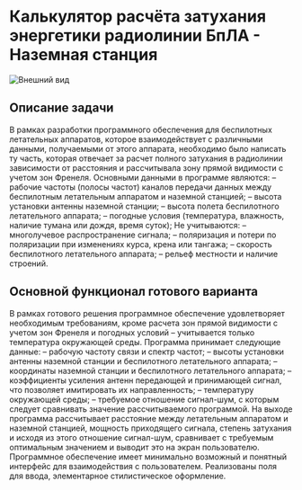 # Калькулятор расчёта затухания энергетики радиолинии БпЛА - Наземная станция
![Внешний вид](https://github.com/shakertov/attenuation/blob/main/university/1.png)

## Описание задачи

В рамках разработки программного обеспечения для беспилотных летательных аппаратов, которое взаимодействует с различными данными, получаемыми от этого аппарата, необходимо было написать ту часть, которая отвечает за расчет полного затухания в радиолинии зависимости от расстояния и рассчитывала зону прямой видимости с учетом зон Френеля.
Основными данными в программе являются:
– рабочие частоты (полосы частот) каналов передачи данных между беспилотным летательным аппаратом и наземной станцией;
– высота установки антенны наземной станции;
– высота полета беспилотного летательного аппарата;
– погодные условия (температура, влажность, наличие тумана или дождя, время суток);
Не учитываются:
– многолучевое распространение сигнала;
– поляризация и потери по поляризации при изменениях курса, крена или тангажа;
– скорость беспилотного летательного аппарата;
– рельеф местности и наличие строений.

##  Основной функционал готового варианта

В рамках готового решения программное обеспечение удовлетворяет необходимым требованиям, кроме расчета зон прямой видимости с учетом зон Френеля и погодных условий – учитывается только температура окружающей среды.
Программа принимает следующие данные:
– рабочую частоту связи и спектр частот;
– высоты установки антенны наземной станции и беспилотного летательного аппарата;
– координаты наземной станции и беспилотного летательного аппарата;
– коэффициенты усиления антенн передающей и принимающей сигнал, что позволяет имитировать их направленность;
– температуру окружающей среды;
– требуемое отношение сигнал-шум, с которым следует сравнивать значение рассчитываемого программой.
На выходе программа рассчитывает расстояние между летательным аппаратом и наземной станцией, мощность приходящего сигнала, степень затухания и исходя из этого отношение сигнал-шум, сравнивает с требуемым оптимальным значением и выводит это на экран пользователю.
Программное обеспечение имеет минимально возможный и понятный интерфейс для взаимодействия с пользователем. Реализованы поля для ввода, элементарное стилистическое оформление.
